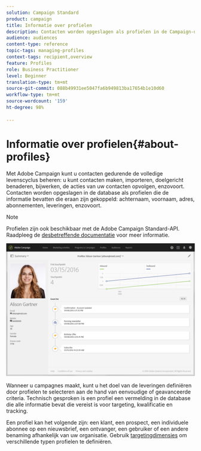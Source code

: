 ```yaml
---
solution: Campaign Standard
product: campaign
title: Informatie over profielen
description: Contacten worden opgeslagen als profielen in de Campaign-database en tijdens hun volledige levenscyclus bijgewerkt.
audience: audiences
content-type: reference
topic-tags: managing-profiles
context-tags: recipient,overview
feature: Profiles
role: Business Practitioner
level: Beginner
translation-type: tm+mt
source-git-commit: 088b49931ee5047fa6b949813ba17654b1e10d60
workflow-type: tm+mt
source-wordcount: '159'
ht-degree: 98%

---
```



# Informatie over profielen{#about-profiles}

Met Adobe Campaign kunt u contacten gedurende de volledige levenscyclus beheren: u kunt contacten maken, importeren, doelgericht benaderen, bijwerken, de acties van uw contacten opvolgen, enzovoort. Contacten worden opgeslagen in de database als profielen die de informatie bevatten die eraan zijn gekoppeld: achternaam, voornaam, adres, abonnementen, leveringen, enzovoort.

>[!NOTE]
>
>Profielen zijn ook beschikbaar met de Adobe Campaign Standard-API. Raadpleeg de [desbetreffende documentatie](../../api/using/retrieving-profiles.md) voor meer informatie.

![](assets/marketing_history.png)

Wanneer u campagnes maakt, kunt u het doel van de leveringen definiëren door profielen te selecteren aan de hand van eenvoudige of geavanceerde criteria. Technisch gesproken is een profiel een vermelding in de database die alle informatie bevat die vereist is voor targeting, kwalificatie en tracking.

Een profiel kan het volgende zijn: een klant, een prospect, een individuele abonnee op een nieuwsbrief, een ontvanger, een gebruiker of een andere benaming afhankelijk van uw organisatie. Gebruik [targetingdimensies](../../automating/using/query.md#targeting-dimensions-and-resources) om verschillende typen profielen te definiëren.
